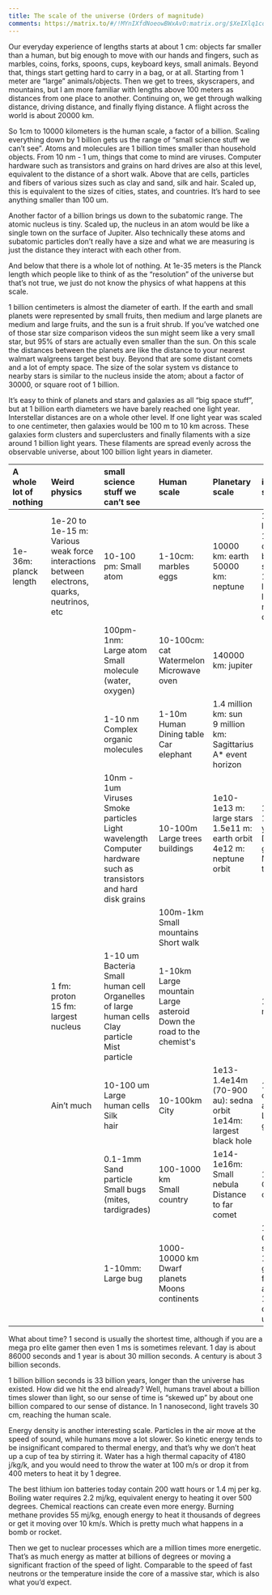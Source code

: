 ```yaml
---
title: The scale of the universe (Orders of magnitude)
comments: https://matrix.to/#/!MYnIXfdNoeowBWxAvO:matrix.org/$XeIXlq1cdua-ePFTNSaspHdwzVIyKEvgAIyvJLWi5U0?via=matrix.org&via=envs.net
---
```



Our everyday experience of lengths starts at about 1 cm: objects far smaller than a human, but big enough to move with our hands and fingers, such as marbles, coins, forks, spoons, cups, keyboard keys, small animals. Beyond that, things start getting hard to carry in a bag, or at all. Starting from 1 meter are “large” animals/objects. Then we get to trees, skyscrapers, and mountains, but I am more familiar with lengths above 100 meters as distances from one place to another. Continuing on, we get through walking distance, driving distance, and finally flying distance. A flight across the world is about 20000 km.

So 1cm to 10000 kilometers is the human scale, a factor of a billion. Scaling everything down by 1 billion gets us the range of “small science stuff we can’t see”. Atoms and molecules are 1 billion times smaller than household objects. From 10 nm \- 1 um, things that come to mind are viruses. Computer hardware such as transistors and grains on hard drives are also at this level, equivalent to the distance of a short walk. Above that are cells, particles and fibers of various sizes such as clay and sand, silk and hair. Scaled up, this is equivalent to the sizes of cities, states, and countries. It’s hard to see anything smaller than 100 um.

Another factor of a billion brings us down to the subatomic range. The atomic nucleus is tiny. Scaled up, the nucleus in an atom would be like a single town on the surface of Jupiter. Also technically these atoms and subatomic particles don’t really have a size and what we are measuring is just the distance they interact with each other from.

And below that there is a whole lot of nothing. At 1e-35 meters is the Planck length which people like to think of as the “resolution” of the universe but that’s not true, we just do not know the physics of what happens at this scale.

1 billion centimeters is almost the diameter of earth. If the earth and small planets were represented by small fruits, then medium and large planets are medium and large fruits, and the sun is a fruit shrub. If you’ve watched one of those star size comparison videos the sun might seem like a very small star, but 95% of stars are actually even smaller than the sun. On this scale the distances between the planets are like the distance to your nearest walmart walgreens target best buy. Beyond that are some distant comets and a lot of empty space. The size of the  solar system vs distance to nearby stars is similar to the nucleus inside the atom; about a factor of 30000, or square root of 1 billion.

It’s easy to think of planets and stars and galaxies as all “big space stuff”, but at 1 billion earth diameters we have barely reached one light year. Interstellar distances are on a whole other level. If one light year was scaled to one centimeter, then galaxies would be 100 m to 10 km across. These galaxies form clusters and superclusters and finally filaments with a size around 1 billion light years. These filaments are spread evenly across the observable universe, about 100 billion light years in diameter.

| A whole lot of nothing | Weird physics | small science stuff we can’t see  | Human scale | Planetary scale | interstellar scale  |
| :---- | :---- | :---- | :---- | :---- | :---- |
| 1e-36m: planck length | 1e-20 to 1e-15 m:<br>Various weak force interactions between electrons, quarks, neutrinos, etc | 10-100 pm: Small atom | 1-10cm: marbles<br>eggs | 10000 km: earth<br>50000 km: neptune | 1e16m: light year<br>1-10 ly: distance between stars<br>1-1000 light year: large nebula, star cluster |
|  |  | 100pm-1nm:<br>Large atom<br>Small molecule (water, oxygen) | 10-100cm: cat<br>Watermelon<br>Microwave oven | 140000 km: jupiter |  |
|  |  | 1-10 nm<br>Complex organic molecules | 1-10m<br>Human Dining table<br>Car<br>elephant | 1.4 million km: sun<br>9 million km: Sagittarius A\* event horizon |  |
|  |  | 10nm \- 1um<br>Viruses<br>Smoke particles<br>Light wavelength<br>Computer hardware such as transistors and hard disk grains<br> | 10-100m<br>Large trees<br>buildings | 1e10-1e13 m: large stars<br>1.5e11 m: earth orbit<br>4e12 m: neptune orbit<br><br> | 1000-10000 light year:<br>Dwarf galaxy<br>Milky way thickness |
|  |  |  | 100m-1km<br>Small mountains<br>Short walk |  |  |
|  | 1 fm: proton<br>15 fm: largest nucleus | 1-10 um<br>Bacteria Small human cell<br>Organelles of large human cells<br>Clay particle<br>Mist particle<br> | 1-10km<br>Large mountain<br>Large asteroid<br>Down the road to the chemist's |  | 1e5 ly: milky way<br> |
|  | Ain’t much | 10-100 um<br>Large human cells<br>Silk<br>hair | 10-100km<br>City | 1e13-1.4e14m (70-900 au): sedna orbit<br>1e14m: largest black hole  | 1e6-1e7 ly: distance to andromeda<br>Largest galaxy |
|  |  | 0.1-1mm<br>Sand particle<br>Small bugs (mites, tardigrades)<br> | 100-1000 km<br>Small country | 1e14-1e16m: Small nebula Distance to far comet | 1e7-1e8 ly: Galaxy cluster |
|  |  | 1-10mm:<br>Large bug | 1000-10000 km<br>Dwarf planets<br>Moons<br>continents |  | 1e8-1e9ly Galaxy supercluster<br>1e9 ly: galaxy filaments and voids<br>1e11 ly: observable universe |

What about time? 1 second is usually the shortest time, although if you are a mega pro elite gamer then even 1 ms is sometimes relevant. 1 day is about 86000 seconds and 1 year is about 30 million seconds. A century is about 3 billion seconds.

1 billion billion seconds is 33 billion years, longer than the universe has existed. How did we hit the end already? Well, humans travel about a billion times slower than light, so our sense of time is “skewed up” by about one billion compared to our sense of distance. In 1 nanosecond, light travels 30 cm, reaching the human scale.

Energy density is another interesting scale. Particles in the air move at the speed of sound, while humans move a lot slower. So kinetic energy tends to be insignificant compared to thermal energy, and that’s why we don’t heat up a cup of tea by stirring it. Water has a high thermal capacity of 4180 j/kg/k, and you would need to throw the water at 100 m/s or drop it from 400 meters to heat it by 1 degree.

The best lithium ion batteries today contain 200 watt hours or 1.4 mj per kg. Boiling water requires 2.2 mj/kg, equivalent energy to heating it over 500 degrees. Chemical reactions can create even more energy. Burning methane provides 55 mj/kg, enough energy to heat it thousands of degrees or get it moving over 10 km/s. Which is pretty much what happens in a bomb or rocket.

Then we get to nuclear processes which are a million times more energetic. That’s as much energy as matter at billions of degrees or moving a significant fraction of the speed of light. Comparable to the speed of fast neutrons or the temperature inside the core of a massive star, which is also what you’d expect.



